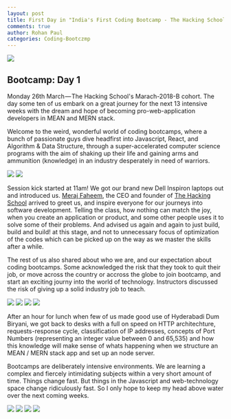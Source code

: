 ```yaml
---
layout: post
title: First Day in "India's First Coding Bootcamp - The Hacking School - Hyderabad"
comments: true
author: Rohan Paul
categories: Coding-Bootczmp
---
```

<img src="/images/fulls/Promises-in-JavaScript.jpeg" class="fit image">


## Bootcamp: Day 1

Monday 26th March — The Hacking School's Marach-2018-B cohort. The day some ten of us embark on a great journey for the next 13 intensive weeks with the dream and hope of becoming pro-web-application developers in MEAN and MERN stack.

Welcome to the weird, wonderful world of coding bootcamps, where a bunch of passionate guys dive headfirst into Javascript, React, and Algorithm & Data Structure, through a super-accelerated computer science programs with the aim of shaking up their life and gaining arms and ammunition (knowledge) in an industry desperately in need of warriors.

<img src="/images/fulls//bootcamp-day-1/13.jpg" class="fit image">

<img src="/images/fulls//bootcamp-day-1/3.jpg" class="fit image">


Session kick started at 11am! We got our brand new Dell Inspiron laptops out and introduced us. [Meraj Faheem](https://www.linkedin.com/in/merajf/), the CEO and founder of [The Hacking School](http://thehackingschool.com/) arrived to greet us, and inspire everyone for our journeys into software development. Telling the class, how nothing can match the joy, when you create an application or product, and some other people uses it to solve some of their problems. And advised us again and again to just build, build and build! at this stage, and not to unnecessary focus of optimization of the codes which can be picked up on the way as we master the skills after a while.

The rest of us also shared about who we are, and our expectation about coding bootcamps. Some acknowledged the risk that they took to quit their job, or move across the country or accross the globe to join bootcamp, and start an exciting journy into the world of technology. Instructors discussed the risk of giving up a solid industry job to teach. 

<img src="/images/fulls//bootcamp-day-1/4.jpg" class="fit image">

<img src="/images/fulls//bootcamp-day-1/5.jpg" class="fit image">

<img src="/images/fulls//bootcamp-day-1/6.jpg" class="fit image">

<img src="/images/fulls//bootcamp-day-1/7.jpg" class="fit image">


After an hour for lunch when few of us made good use of Hyderabadi Dum Biryani, we got back to desks with a full on speed on HTTP architechture, requests-response cycle, classification of IP addresses, concepts of Port Numbers (representing an integer value between 0 and 65,535) and how this knowledge will make sense of whats happening when we structure an MEAN / MERN stack app and set up an node server.

Bootcamps are deliberately intensive environments. We are learning a complex and fiercely intimidating subjects within a very short amount of time. Things change fast. But things in the Javascript and web-technology space change ridiculously fast. So I only hope to keep my head above water over the next coming weeks.

<img src="/images/fulls//bootcamp-day-1/8.jpg" class="fit image">

<img src="/images/fulls//bootcamp-day-1/10.jpg" class="fit image">

<img src="/images/fulls//bootcamp-day-1/11.jpg" class="fit image">

<img src="/images/fulls//bootcamp-day-1/12.jpg" class="fit image">


